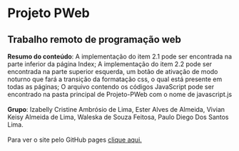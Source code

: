 # Projeto PWeb
 ## Trabalho remoto de programação web

**Resumo do conteúdo**: A implementação do item 2.1 pode ser encontrada na parte inferior da página Index; A implementação do item 2.2 pode ser encontrada na parte superior esquerda, um botão de ativação de modo noturno que fará a transição da formatação css, o qual está presente em todas as páginas; O arquivo contendo os códigos JavaScript pode ser encontrado na pasta principal de Projeto-PWeb com o nome de javascript.js<br><br> 
**Grupo**: Izabelly Cristine Ambrósio de Lima, Ester Alves de Almeida, Vivian Keisy Almeida de Lima, Waleska de Souza Feitosa, Paulo Diego Dos Santos Lima.<br><br>
Para ver o site pelo GitHub pages [clique aqui.](https://paulodslima.github.io/Projeto-PWeb/)
